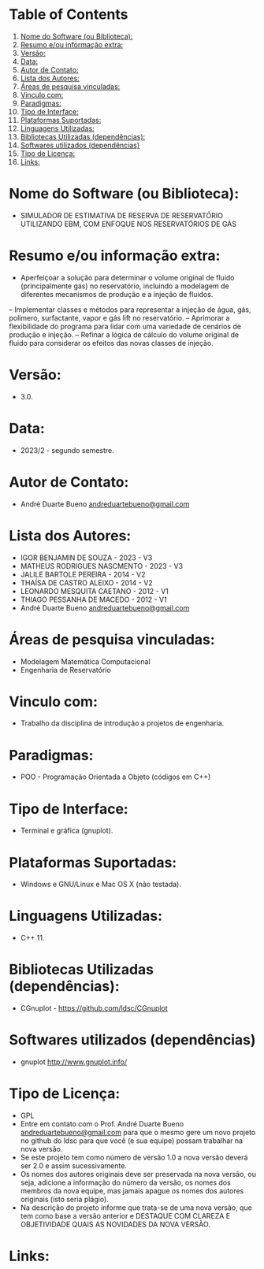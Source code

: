 
# Table of Contents

1.  [Nome do Software (ou Biblioteca):](#org7f7bd84)
2.  [Resumo e/ou informação extra:](#org2859aa7)
3.  [Versão:](#orgdb5744c)
4.  [Data:](#orgb9a0c5e)
5.  [Autor de Contato:](#org5f3d8c7)
6.  [Lista dos Autores:](#org8fa1759)
7.  [Áreas de pesquisa vinculadas:](#orge9f5238)
8.  [Vinculo com:](#orgdf2046b)
9.  [Paradigmas:](#org4c02754)
10. [Tipo de Interface:](#org9700124)
11. [Plataformas Suportadas:](#org3def4a2)
12. [Linguagens Utilizadas:](#org2943b86)
13. [Bibliotecas Utilizadas (dependências):](#orgc3bd35e)
14. [Softwares utilizados (dependências)](#orgec697a0)
15. [Tipo de Licença:](#org3ddc447)
16. [Links:](#org8e96318)


<a id="org7f7bd84"></a>

# Nome do Software (ou Biblioteca):

-   SIMULADOR DE ESTIMATIVA DE RESERVA DE RESERVATÓRIO UTILIZANDO EBM, COM ENFOQUE NOS RESERVATÓRIOS DE GÁS


<a id="org2859aa7"></a>

# Resumo e/ou informação extra:

- Aperfeiçoar a solução para determinar o volume original de fluido (principalmente gás) no reservatório, incluindo a modelagem de diferentes mecanismos de produção e a injeção de fluidos.


–   Implementar classes e métodos para representar a injeção de água, gás, polímero, surfactante, vapor e gás lift no reservatório.
–  Aprimorar a flexibilidade do programa para lidar com uma variedade de cenários de produção e injeção.
–  Refinar a lógica de cálculo do volume original de fluido para considerar os efeitos das novas classes de injeção.



<a id="orgdb5744c"></a>

# Versão:

-   3.0.


<a id="orgb9a0c5e"></a>

# Data:

-   2023/2 - segundo semestre.


<a id="org5f3d8c7"></a>

# Autor de Contato:

-   André Duarte Bueno <andreduartebueno@gmail.com>


<a id="org8fa1759"></a>

# Lista dos Autores:

-   IGOR BENJAMIN DE SOUZA - 2023 - V3
-   MATHEUS RODRIGUES NASCMENTO - 2023 - V3
-   JALILE BARTOLE PEREIRA - 2014 - V2
-   THAÍSA DE CASTRO ALEIXO - 2014 - V2
-   LEONARDO MESQUITA CAETANO - 2012 - V1
-   THIAGO PESSANHA DE MACEDO - 2012 - V1
-   André Duarte Bueno <andreduartebueno@gmail.com>


<a id="orge9f5238"></a>

# Áreas de pesquisa vinculadas:

-   Modelagem Matemática Computacional
-   Engenharia de Reservatório


<a id="orgdf2046b"></a>

# Vinculo com:

-   Trabalho da disciplina de introdução a projetos de engenharia.


<a id="org4c02754"></a>

# Paradigmas:

-   POO - Programação Orientada a Objeto (códigos em C++)


<a id="org9700124"></a>

# Tipo de Interface:

-   Terminal e gráfica (gnuplot).


<a id="org3def4a2"></a>

# Plataformas Suportadas:

-   Windows e GNU/Linux e Mac OS X (não testada).


<a id="org2943b86"></a>

# Linguagens Utilizadas:

-   C++ 11.


<a id="orgc3bd35e"></a>

# Bibliotecas Utilizadas (dependências):

-   CGnuplot - <https://github.com/ldsc/CGnuplot>


<a id="orgec697a0"></a>

# Softwares utilizados (dependências)

-   gnuplot <http://www.gnuplot.info/>


<a id="org3ddc447"></a>

# Tipo de Licença:

-   GPL
-   Entre em contato com o Prof. André Duarte Bueno
    andreduartebueno@gmail.com
    para que o mesmo gere um novo projeto no github do ldsc para que você (e sua equipe) possam trabalhar na nova versão.
-   Se este projeto tem como número de versão 1.0 a nova versão deverá ser 2.0 e assim sucessivamente.
-   Os nomes dos autores originais deve ser preservada na nova versão, ou seja, adicione a informação do número da versão, os nomes dos membros da nova equipe, mas jamais apague os nomes dos autores originais (isto seria plágio).
-   Na descrição do projeto informe que trata-se de uma nova versão, que tem como base a versão anterior e DESTAQUE COM CLAREZA E OBJETIVIDADE QUAIS AS NOVIDADES DA NOVA VERSÃO.


<a id="org8e96318"></a>

# Links:

